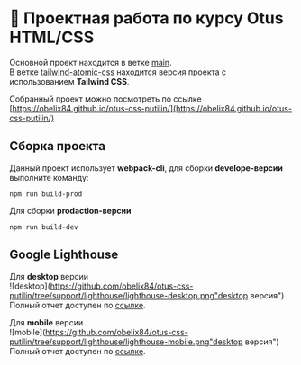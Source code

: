 # 🚀 Проектная работа по курсу Otus HTML/CSS

Основной проект находится в ветке [main](https://github.com/obelix84/otus-css-putilin/tree/main).  
В ветке [tailwind-atomic-css](https://github.com/obelix84/otus-css-putilin/tree/tailwind-atomic-css) находится версия проекта с использованием **Tailwind CSS**. 

Собранный проект можно посмотреть по ссылке [https://obelix84.github.io/otus-css-putilin/](https://obelix84.github.io/otus-css-putilin/)
## Сборка проекта
Данный проект использует **webpack-cli**, для сборки **develope-версии** выполните команду: 

```
npm run build-prod
```

Для сборки **prodaction-версии** 

```
npm run build-dev
```
## Google Lighthouse

Для **desktop** версии  
![desktop](https://github.com/obelix84/otus-css-putilin/tree/support/lighthouse/lighthouse-desktop.png"desktop версия")  
Полный отчет доступен по [ссылке](https://github.com/obelix84/otus-css-putilin/tree/support/lighthouse/lh-desktop.html). 

Для **mobile** версии  
![mobile](https://github.com/obelix84/otus-css-putilin/tree/support/lighthouse/lighthouse-mobile.png"desktop версия")  
Полный отчет доступен по [ссылке](https://github.com/obelix84/otus-css-putilin/tree/support/lighthouse/lh-mobile.html). 